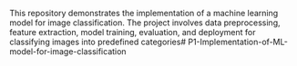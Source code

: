 This repository demonstrates the implementation of a machine learning model for image classification. The project involves data preprocessing, feature extraction, model training, evaluation, and deployment for classifying images into predefined categories# P1-Implementation-of-ML-model-for-image-classification
